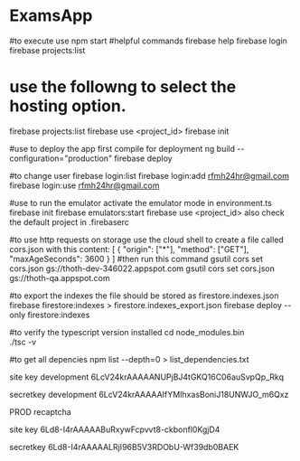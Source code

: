 # ExamsApp


#to execute use
npm start
#helpful commands
firebase help
firebase login
firebase projects:list  

# use the followng to select the hosting option.
firebase projects:list
firebase use <project_id>
firebase init


#use to deploy the app first compile for deployment
ng build --configuration="production"
firebase deploy

#to change user
firebase login:list
firebase login:add rfmh24hr@gmail.com
firebase login:use rfmh24hr@gmail.com


#use to run the emulator activate the emulator mode in environment.ts
firebase init
firebase emulators:start
firebase use <project_id>
also check the default project in .firebaserc


#to use http requests on storage use the cloud shell to create a file called cors.json with this content:
[
    {
      "origin": ["*"],
      "method": ["GET"],
      "maxAgeSeconds": 3600
    }
]
#then run this command 
gsutil cors set cors.json gs://thoth-dev-346022.appspot.com
gsutil cors set cors.json gs://thoth-qa.appspot.com

#to export the indexes the file should be stored as firestore.indexes.json
firebase firestore:indexes > firestore.indexes_export.json
firebase deploy --only firestore:indexes

#to verify the typescript version installed 
cd node_modules\.bin\
./tsc -v

#to get all depencies
npm list --depth=0 > list_dependencies.txt

site key development
6LcV24krAAAAANUPjBJ4tGKQ16C06auSvpQp_Rkq

secretkey development
6LcV24krAAAAAIfYMIhxasBoniJ18UNWJO_m6Qxz

PROD recaptcha

site key
6Ld8-I4rAAAAABuRxywFcpvvt8-ckbonfl0KgjD4

secretkey
6Ld8-I4rAAAAALRjI96B5V3RDObU-Wf39db0BAEK
